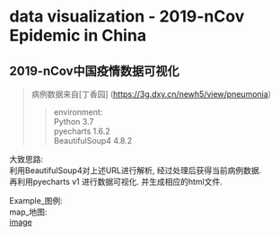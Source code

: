 # data visualization - 2019-nCov Epidemic in China  
## 2019-nCov中国疫情数据可视化  
>病例数据来自[丁香园] (https://3g.dxy.cn/newh5/view/pneumonia)  
>>environment:  
>>Python 3.7   
>>pyecharts 1.6.2   
>>BeautifulSoup4 4.8.2

大致思路:  
利用BeautifulSoup4对上述URL进行解析, 经过处理后获得当前病例数据.  
再利用pyecharts v1 进行数据可视化. 并生成相应的html文件.   

Example_图例:  
map_地图:  
[image](https://github.com/LJOVO/data_visualization_2019-nCov/tree/master/examples/map.png?raw=true)



